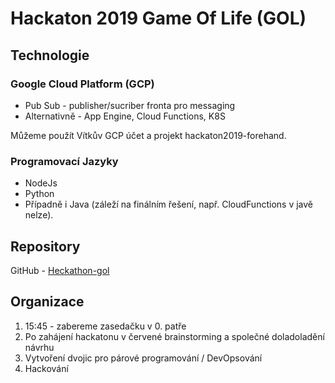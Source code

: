 # Hackaton 2019 Game Of Life (GOL)

## Technologie

### Google Cloud Platform (GCP)
* Pub Sub - publisher/sucriber fronta pro messaging
* Alternativně - App Engine, Cloud Functions, K8S

Můžeme použít Vítkův GCP účet a projekt hackaton2019-forehand.

### Programovací Jazyky
* NodeJs
* Python
* Případně i Java (záleží na finálním řešení, např. CloudFunctions v javě nelze).

## Repository
GitHub - [Heckathon-gol](https://github.com/plavemar/Heckathon-gol.git)

## Organizace
1. 15:45 - zabereme zasedačku v 0. patře
2. Po zahájení hackatonu v červené brainstorming a společné doladoladění návrhu
3. Vytvoření dvojic pro párové programování / DevOpsování
4. Hackování
